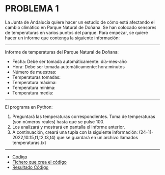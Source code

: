 # PROBLEMA 1

La Junta de Andalucía quiere hacer un estudio de cómo está afectando el cambio climático en Parque Natural de Doñana. 
Se han colocado sensores de temperaturas en varios puntos del parque.
Para empezar, se quiere hacer un informe que contenga la siguiente información:
__________________________________________________________
Informe de temperaturas del Parque Natural de Doñana:
- Fecha: Debe ser tomada automáticamente: día-mes-año
- Hora: Debe ser tomada automáticamente: hora:minutos
- Número de muestras:
- Temperaturas tomadas:
- Temperatura máxima:
- Temperatura mínima:
- Temperatura media:
__________________________________________________________
El programa en Python:
1. Preguntará las temperaturas correspondientes.
Toma de temperaturas (son números reales) hasta que se pulse 100.
2. Los analizará y mostrará en pantalla el informe anterior.
3. A continuación, creará una tupla con la siguiente información:
(24-11-2022,10:15,t1,t2,t3,t4) que se guardará en un archivo llamados temperaturas.txt

___________________________________________________________

- [Código](https://github.com/SeleneBP/Python/blob/main/Temperaturas/proyecto.py)
- [Fichero que crea el código](https://github.com/SeleneBP/Python/blob/main/Temperaturas/temperaturas.txt)
- [Resultado Código](/Imagenes/proyecto1.png)
